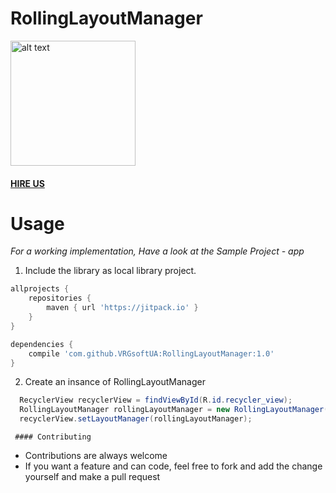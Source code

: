 # RollingLayoutManager

<img src="https://github.com/VRGsoftUA/RollingLayoutManager/blob/master/image.gif" alt="alt text" style="width:200;height:200">

#### [HIRE US](http://vrgsoft.net/)

# Usage

*For a working implementation, Have a look at the Sample Project - app*

1. Include the library as local library project.
```gradle
allprojects {
    repositories {
        maven { url 'https://jitpack.io' }
    }
}

dependencies {
    compile 'com.github.VRGsoftUA:RollingLayoutManager:1.0'
}
```
2. Create an insance of RollingLayoutManager
```java
  RecyclerView recyclerView = findViewById(R.id.recycler_view);
  RollingLayoutManager rollingLayoutManager = new RollingLayoutManager(this);
  recyclerView.setLayoutManager(rollingLayoutManager);
```
     #### Contributing
* Contributions are always welcome
* If you want a feature and can code, feel free to fork and add the change yourself and make a pull request
